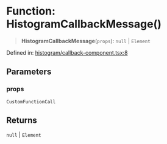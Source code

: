 # Function: HistogramCallbackMessage()

> **HistogramCallbackMessage**(`props`): `null` \| `Element`

Defined in: [histogram/callback-component.tsx:8](https://github.com/GeoDaCenter/openassistant/blob/1a6f158a9bc0914d446c35a467a546a572748a5e/packages/echarts/src/histogram/callback-component.tsx#L8)

## Parameters

### props

`CustomFunctionCall`

## Returns

`null` \| `Element`
